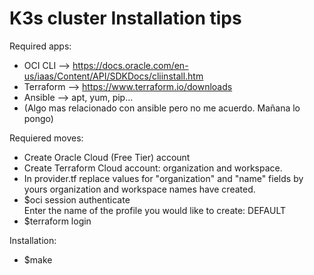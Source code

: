 # K3s cluster Installation tips

Required apps:
- OCI CLI --> https://docs.oracle.com/en-us/iaas/Content/API/SDKDocs/cliinstall.htm
- Terraform --> https://www.terraform.io/downloads
- Ansible --> apt, yum, pip...
- (Algo mas relacionado con ansible pero no me acuerdo. Mañana lo pongo)

Requiered moves:
- Create Oracle Cloud (Free Tier) account
- Create Terraform Cloud account: organization and workspace.
- In provider.tf replace values for "organization" and "name" fields by yours organization and workspace names have created.
- $oci session authenticate<br />
Enter the name of the profile you would like to create: DEFAULT
- $terraform login

Installation:
- $make

